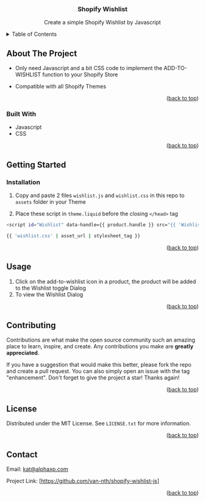 <div id="top"></div>
<div align="center">
<h3 align="center">Shopify Wishlist</h3>
  <p align="center">
    Create a simple Shopify Wishlist by Javascript
  </p>
</div>

<!-- TABLE OF CONTENTS -->
<details>
  <summary>Table of Contents</summary>
  <ol>
    <li>
      <a href="#about-the-project">About The Project</a>
      <ul>
        <li><a href="#built-with">Built With</a></li>
      </ul>
    </li>
    <li>
      <a href="#getting-started">Getting Started</a>
      <ul>
        <li><a href="#installation">Installation</a></li>
      </ul>
    </li>
    <li><a href="#usage">Usage</a></li>
    <li><a href="#contributing">Contributing</a></li>
    <li><a href="#license">License</a></li>
    <li><a href="#contact">Contact</a></li>
  </ol>
</details>

<!-- ABOUT THE PROJECT -->

## About The Project

- Only need Javascript and a bit CSS code to implement the ADD-TO-WISHLIST function to your Shopify Store

- Compatible with all Shopify Themes

<p align="right">(<a href="#top">back to top</a>)</p>

### Built With

- Javascript
- CSS

<p align="right">(<a href="#top">back to top</a>)</p>

<!-- GETTING STARTED -->

## Getting Started

### Installation

1. Copy and paste 2 files `wishlist.js` and `wishlist.css` in this repo to `assets` folder in your Theme

2. Place these script in `theme.liquid` before the closing `</head>` tag

```sh
<script id="Wishlist" data-handle={{ product.handle }} src="{{ 'Wishlist.js' | asset_url }}" defer="defer"></script>
```

```sh
{{ 'wishlist.css' | asset_url | stylesheet_tag }}
```

<p align="right">(<a href="#top">back to top</a>)</p>

## Usage

1. Click on the add-to-wishlist icon in a product, the product will be added to the Wishlist toggle Dialog
2. To view the Wishlist Dialog

<p align="right">(<a href="#top">back to top</a>)</p>

<!-- CONTRIBUTING -->

## Contributing

Contributions are what make the open source community such an amazing place to learn, inspire, and create. Any contributions you make are **greatly appreciated**.

If you have a suggestion that would make this better, please fork the repo and create a pull request. You can also simply open an issue with the tag "enhancement".
Don't forget to give the project a star! Thanks again!

<p align="right">(<a href="#top">back to top</a>)</p>

<!-- LICENSE -->

## License

Distributed under the MIT License. See `LICENSE.txt` for more information.

<p align="right">(<a href="#top">back to top</a>)</p>

<!-- CONTACT -->

## Contact

Email: kat@alphaxp.com

Project Link: [https://github.com/van-nth/shopify-wishlist-js]

<p align="right">(<a href="#top">back to top</a>)</p>
